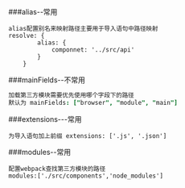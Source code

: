 ###alias--常用
```
alias配置别名来映射路径主要用于导入语句中路径映射
resolve: {
        alias: {
            componnet: '../src/api'
        }
    }
```
###mainFields--不常用
```j
加载第三方模块需要优先使用哪个字段下的路径
默认为 mainFields: ["browser", "module", "main"]
```
###extensions---常用
```
为导入语句加上前缀 extensions: ['.js', '.json']
```
###modules--常用
```
配置webpack查找第三方模块的路径
modules:['./src/components','node_modules']
```